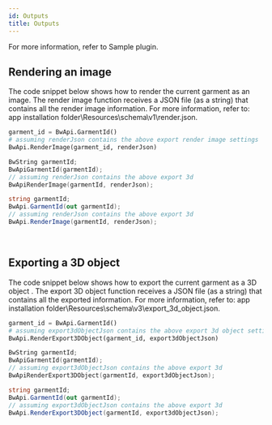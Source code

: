 ```yaml
---
id: Outputs
title: Outputs
---
```

For more information, refer to Sample plugin.
 
## Rendering an image
The code snippet below shows how to render the current garment as an image. The render image function receives a JSON file (as a string) that contains all the render image information. For more information, refer to: app installation folder\Resources\schema\v1\render.json.
<br/>
<!--DOCUSAURUS_CODE_TABS-->

<!--Python-->
```python
garment_id = BwApi.GarmentId()
# assuming renderJson contains the above export render image settings
BwApi.RenderImage(garment_id, renderJson)
```
<!--C++-->
```cpp
BwString garmentId;
BwApiGarmentId(garmentId);
// assuming renderJson contains the above export 3d
BwApiRenderImage(garmentId, renderJson);
```
<!--C#-->
```csharp
string garmentId;
BwApi.GarmentId(out garmentId);
// assuming renderJson contains the above export 3d
BwApi.RenderImage(garmentId, renderJson);
```
<!--END_DOCUSAURUS_CODE_TABS-->
<br/>

## Exporting a 3D object
The code snippet below shows how to export the current garment as a 3D object . The export 3D object function receives a JSON file (as a string) that contains all the exported information. For more information, refer to: app installation folder\Resources\schema\v3\export_3d_object.json.
<br/>
<!--DOCUSAURUS_CODE_TABS-->

<!--Python-->
```python
garment_id = BwApi.GarmentId()
# assuming export3dObjectJson contains the above export 3d object settings
BwApi.RenderExport3DObject(garment_id, export3dObjectJson)
```
<!--C++-->
```cpp
BwString garmentId;
BwApiGarmentId(garmentId);
// assuming export3dObjectJson contains the above export 3d
BwApiRenderExport3DObject(garmentId, export3dObjectJson);
```
<!--C#-->
```csharp
string garmentId;
BwApi.GarmentId(out garmentId);
// assuming export3dObjectJson contains the above export 3d
BwApi.RenderExport3DObject(garmentId, export3dObjectJson);
```
<!--END_DOCUSAURUS_CODE_TABS-->

<br/>